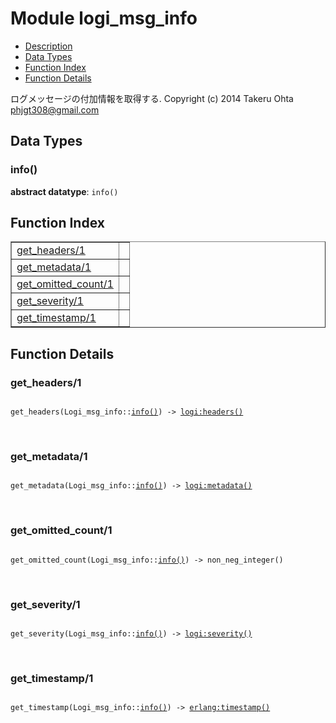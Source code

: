 

# Module logi_msg_info #
* [Description](#description)
* [Data Types](#types)
* [Function Index](#index)
* [Function Details](#functions)


ログメッセージの付加情報を取得する.
Copyright (c) 2014 Takeru Ohta <phjgt308@gmail.com>


<a name="types"></a>

## Data Types ##




### <a name="type-info">info()</a> ###


__abstract datatype__: `info()`

<a name="index"></a>

## Function Index ##


<table width="100%" border="1" cellspacing="0" cellpadding="2" summary="function index"><tr><td valign="top"><a href="#get_headers-1">get_headers/1</a></td><td></td></tr><tr><td valign="top"><a href="#get_metadata-1">get_metadata/1</a></td><td></td></tr><tr><td valign="top"><a href="#get_omitted_count-1">get_omitted_count/1</a></td><td></td></tr><tr><td valign="top"><a href="#get_severity-1">get_severity/1</a></td><td></td></tr><tr><td valign="top"><a href="#get_timestamp-1">get_timestamp/1</a></td><td></td></tr></table>


<a name="functions"></a>

## Function Details ##

<a name="get_headers-1"></a>

### get_headers/1 ###


<pre><code>
get_headers(Logi_msg_info::<a href="#type-info">info()</a>) -&gt; <a href="logi.md#type-headers">logi:headers()</a>
</code></pre>
<br />


<a name="get_metadata-1"></a>

### get_metadata/1 ###


<pre><code>
get_metadata(Logi_msg_info::<a href="#type-info">info()</a>) -&gt; <a href="logi.md#type-metadata">logi:metadata()</a>
</code></pre>
<br />


<a name="get_omitted_count-1"></a>

### get_omitted_count/1 ###


<pre><code>
get_omitted_count(Logi_msg_info::<a href="#type-info">info()</a>) -&gt; non_neg_integer()
</code></pre>
<br />


<a name="get_severity-1"></a>

### get_severity/1 ###


<pre><code>
get_severity(Logi_msg_info::<a href="#type-info">info()</a>) -&gt; <a href="logi.md#type-severity">logi:severity()</a>
</code></pre>
<br />


<a name="get_timestamp-1"></a>

### get_timestamp/1 ###


<pre><code>
get_timestamp(Logi_msg_info::<a href="#type-info">info()</a>) -&gt; <a href="erlang.md#type-timestamp">erlang:timestamp()</a>
</code></pre>
<br />


